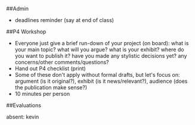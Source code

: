 ##Admin
- deadlines reminder (say at end of class)

##P4 Workshop
- Everyone just give a brief run-down of your project (on board): what is your main topic? what will you argue? what is your exhibit? where do you want to publish it? have you made any stylistic decisions yet? any concerns/other comments/questions?
- Hand out P4 checklist (print)
- Some of these don't apply without formal drafts, but let's focus on: argument (is it original?), exhibit (is it news/relevant?), audience (does the publication make sense?)
- 10 minutes per person

##Evaluations

absent: kevin 
